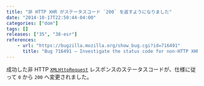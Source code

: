```yaml
---
title: "非 HTTP XHR がステータスコード `200` を返すようになりました"
date: "2014-10-17T22:50:44-04:00"
categories: ["dom"]
tags: []
releases: ["35", "38-esr"]
references:
    - url: "https://bugzilla.mozilla.org/show_bug.cgi?id=716491"
      title: "Bug 716491 – Investigate the status code for non-HTTP XHR."
---
```

成功した非 HTTP [`XMLHttpRequest`](https://developer.mozilla.org/docs/Web/API/XMLHttpRequest) レスポンスのステータスコードが、仕様に従って `0` から `200` へ変更されました。

